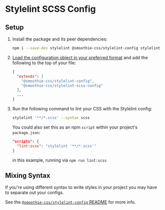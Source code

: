 # Stylelint SCSS Config

## Setup

1. Install the package and its peer dependencies:
    ```bash
    npm i --save-dev stylelint @smoothie-css/stylelint-config stylelint-scss @smoothie-css/stylelint-scss-config
    ```
2. [Load the configuration object in your preferred format](https://github.com/stylelint/stylelint/blob/master/docs/user-guide/configuration.md#configuration) and add the following to the top of your file:
    ```json
    {
      "extends": [
        "@smoothie-css/stylelint-config",
        "@smoothie-css/stylelint-scss-config"
      ],
      ...
    }
    ```
3. Run the following command to lint your CSS with the Stylelint config:
    ```bash
    stylelint '**/*.scss' --syntax scss
    ```
   You could also set this as an npm `script` within your project's `package.json`:
    ```json
    "scripts": {
      "lint:scss": "stylelint '**/*.scss'"
    }
    ```
    in this example, running via `npm run lint:scss`

## Mixing Syntax

If you're using different syntax to write styles in your project you may have to separate out your configs.

See the [`@smoothie-css/stylelint-config` README](../stylelint-config/README.md) for more info.